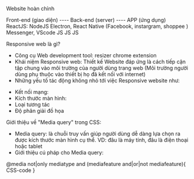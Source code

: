 Website hoàn chỉnh

Front-end (giao diện)    ----      Back-end (server)    ----    APP (ứng dụng)  
ReactJS:                           NodeJS                       Electron, React Native
(Facebook, instargram, shoppee )                                Messenger, VScode
JS                                   JS                         JS


Responsive web là gì?

- Công cụ Web development tool: resizer chrome extension
- Khái niệm Responsive web: Thiết kế Website đáp ứng  là cách tiếp cận tập chung vào môi trường của người dùng trang web (Môi trường người dùng phụ thuộc vào thiết bị họ đã kết nối với internet)
- Những yếu tố tác động không nhỏ tới việc Responsive website như:
+ Kết nối mạng: 
+ Kích thước màn hình: 
+ Loại tương tác
+ Độ phân giải đồ họa


Giới thiệu về "Media query" trong CSS:
- Media query: là chuỗi truy vấn giúp người dùng dễ dàng lựa chọn ra được kích thước màn hình cụ thể. VD: đâu là máy tính, đâu là điện thoại hoặc tablet
- Giới thiệu cú pháp cho Media query:

@media not|only mediatype and (mediafeature and|or|not mediafeature){
    CSS-code
}